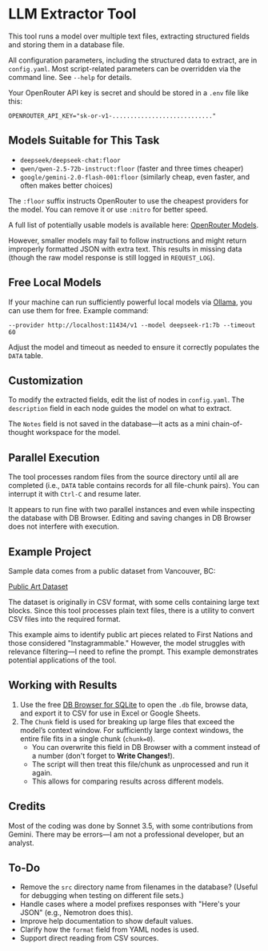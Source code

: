 # LLM Extractor Tool

This tool runs a model over multiple text files, extracting structured fields and storing them in a database file.

All configuration parameters, including the structured data to extract, are in `config.yaml`.
Most script-related parameters can be overridden via the command line. See `--help` for details.

Your OpenRouter API key is secret and should be stored in a `.env` file like this:

```
OPENROUTER_API_KEY="sk-or-v1-............................"
```

## Models Suitable for This Task

- `deepseek/deepseek-chat:floor`
- `qwen/qwen-2.5-72b-instruct:floor` (faster and three times cheaper)
- `google/gemini-2.0-flash-001:floor` (similarly cheap, even faster, and often makes better choices)

The `:floor` suffix instructs OpenRouter to use the cheapest providers for the model. You can remove it or use `:nitro` for better speed.

A full list of potentially usable models is available here: [OpenRouter Models](https://openrouter.ai/models).

However, smaller models may fail to follow instructions and might return improperly formatted JSON with extra text. This results in missing data (though the raw model response is still logged in `REQUEST_LOG`).

## Free Local Models

If your machine can run sufficiently powerful local models via [Ollama](https://ollama.com/search), you can use them for free. Example command:

```
--provider http://localhost:11434/v1 --model deepseek-r1:7b --timeout 60
```

Adjust the model and timeout as needed to ensure it correctly populates the `DATA` table.

## Customization

To modify the extracted fields, edit the list of nodes in `config.yaml`. The `description` field in each node guides the model on what to extract.

The `Notes` field is not saved in the database—it acts as a mini chain-of-thought workspace for the model.

## Parallel Execution

The tool processes random files from the source directory until all are completed (i.e., `DATA` table contains records for all file-chunk pairs). You can interrupt it with `Ctrl-C` and resume later.

It appears to run fine with two parallel instances and even while inspecting the database with DB Browser. Editing and saving changes in DB Browser does not interfere with execution.

## Example Project

Sample data comes from a public dataset from Vancouver, BC:

[Public Art Dataset](https://opendata.vancouver.ca/explore/dataset/public-art/information/)

The dataset is originally in CSV format, with some cells containing large text blocks. Since this tool processes plain text files, there is a utility to convert CSV files into the required format.

This example aims to identify public art pieces related to First Nations and those considered "Instagrammable." However, the model struggles with relevance filtering—I need to refine the prompt. This example demonstrates potential applications of the tool.

## Working with Results

1. Use the free [DB Browser for SQLite](https://sqlitebrowser.org/) to open the `.db` file, browse data, and export it to CSV for use in Excel or Google Sheets.
2. The `Chunk` field is used for breaking up large files that exceed the model’s context window. For sufficiently large context windows, the entire file fits in a single chunk (`chunk=0`).
   - You can overwrite this field in DB Browser with a comment instead of a number (don't forget to **Write Changes!**).
   - The script will then treat this file/chunk as unprocessed and run it again.
   - This allows for comparing results across different models.

## Credits

Most of the coding was done by Sonnet 3.5, with some contributions from Gemini. There may be errors—I am not a professional developer, but an analyst.

## To-Do

- Remove the `src` directory name from filenames in the database? (Useful for debugging when testing on different file sets.)
- Handle cases where a model prefixes responses with "Here's your JSON" (e.g., Nemotron does this).
- Improve help documentation to show default values.
- Clarify how the `format` field from YAML nodes is used.
- Support direct reading from CSV sources.

